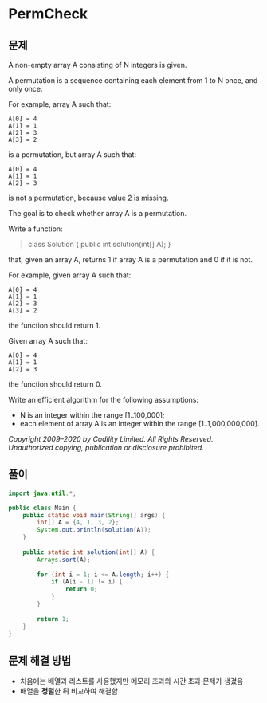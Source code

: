 # PermCheck

## 문제

A non-empty array A consisting of N integers is given.

A permutation is a sequence containing each element from 1 to N once, and only once.

For example, array A such that:

    A[0] = 4
    A[1] = 1
    A[2] = 3
    A[3] = 2
    
is a permutation, but array A such that:

    A[0] = 4
    A[1] = 1
    A[2] = 3
    
is not a permutation, because value 2 is missing.

The goal is to check whether array A is a permutation.

Write a function:

> class Solution { public int solution(int[] A); }

that, given an array A, returns 1 if array A is a permutation and 0 if it is not.

For example, given array A such that:

    A[0] = 4
    A[1] = 1
    A[2] = 3
    A[3] = 2
    
the function should return 1.

Given array A such that:

    A[0] = 4
    A[1] = 1
    A[2] = 3
    
the function should return 0.

Write an efficient algorithm for the following assumptions:

* N is an integer within the range [1..100,000];
* each element of array A is an integer within the range [1..1,000,000,000].

_Copyright 2009–2020 by Codility Limited. All Rights Reserved. Unauthorized copying, publication or disclosure prohibited._

## 풀이

``` java
import java.util.*;

public class Main {
	public static void main(String[] args) {
		int[] A = {4, 1, 3, 2};
		System.out.println(solution(A));
	}
	
	public static int solution(int[] A) {
		Arrays.sort(A);
		
		for (int i = 1; i <= A.length; i++) {
			if (A[i - 1] != i) {
				return 0;
			}
		}
		
		return 1;
	}
}
```

## 문제 해결 방법

* 처음에는 배열과 리스트를 사용했지만 메모리 초과와 시간 초과 문제가 생겼음
* 배열을 **정렬**한 뒤 비교하여 해결함

